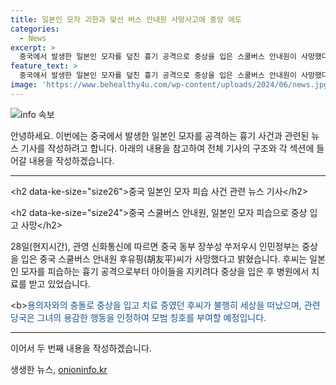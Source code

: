 ```yaml
---
title: 일본인 모자 괴한과 맞선 버스 안내원 사망사고에 중앙 애도
categories:
  - News
excerpt: >
  중국에서 발생한 일본인 모자를 덮친 흉기 공격으로 중상을 입은 스쿨버스 안내원이 사망했다. 고 후유핑씨는 일본인 아이들을 지키기 위해 용의자에게 저항했으나 중상을 입고 병원으로 옮겨졌고 결국 세상을 떴다. 인민정부는 후씨의 용감한 행동을 칭찬하며 견의용위 모범 칭호를 수여하기로 결정했다. 이번 사건으로 중국 내의 외국인 대상 흉기 범죄에 대한 불안감이 커지고 있으며, 사회관계망서비스에서는 후씨에 대한 애도와 존경의 목소리가 높다. 일본 대사관도 깊은 애통함을 표명했다. 중국 전역에서는 흉기 관련 사건이 잇따르고 있어 주의가 요구되고 있다.
feature_text: >
  중국에서 발생한 일본인 모자를 덮친 흉기 공격으로 중상을 입은 스쿨버스 안내원이 사망했다. 고 후유핑씨는 일본인 아이들을 지키기 위해 용의자에게 저항했으나 중상을 입고 병원으로 옮겨졌고 결국 세상을 떴다. 인민정부는 후씨의 용감한 행동을 칭찬하며 견의용위 모범 칭호를 수여하기로 결정했다. 이번 사건으로 중국 내의 외국인 대상 흉기 범죄에 대한 불안감이 커지고 있으며, 사회관계망서비스에서는 후씨에 대한 애도와 존경의 목소리가 높다. 일본 대사관도 깊은 애통함을 표명했다. 중국 전역에서는 흉기 관련 사건이 잇따르고 있어 주의가 요구되고 있다.
image: 'https://www.behealthy4u.com/wp-content/uploads/2024/06/news.jpg'
---
```


<p><img src="https://www.behealthy4u.com/wp-content/uploads/2024/06/news.jpg" alt="info 속보" /></p>

<p>안녕하세요. 이번에는 중국에서 발생한 일본인 모자를 공격하는 흉기 사건과 관련된 뉴스 기사를 작성하려고 합니다. 아래의 내용을 참고하여 전체 기사의 구조와 각 섹션에 들어갈 내용을 작성하겠습니다.</p>

<hr />

<p>&lt;h2 data-ke-size="size26">중국 일본인 모자 피습 사건 관련 뉴스 기사&lt;/h2></p>

<p>&lt;h2 data-ke-size="size24">중국 스쿨버스 안내원, 일본인 모자 피습으로 중상 입고 사망&lt;/h2></p>

<p>28일(현지시간), 관영 신화통신에 따르면 중국 동부 장쑤성 쑤저우시 인민정부는 중상을 입은 중국 스쿨버스 안내원 후유핑(胡友平)씨가 사망했다고 밝혔습니다. 후씨는 일본인 모자를 피습하는 흉기 공격으로부터 아이들을 지키려다 중상을 입은 후 병원에서 치료를 받고 있었습니다.</p>

<p>&lt;b><span style="color: #1a5490;">용의자와의 충돌로 중상을 입고 치료 중였던 후씨가 불행히 세상을 떠났으며, 관련 당국은 그녀의 용감한 행동을 인정하여 모범 칭호를 부여할 예정입니다.</span></b></p>

<hr />

<p>이어서 두 번째 내용을 작성하겠습니다.</p>
생생한 뉴스, <a href="https://onioninfo.kr" rel="dofollow">onioninfo.kr</a>


